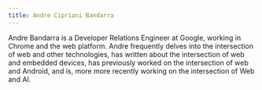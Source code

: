 ```yaml
---
title: Andre Cipriani Bandarra
---
```


Andre Bandarra is a Developer Relations Engineer at Google, working in Chrome and the web platform. Andre frequently delves into the intersection of web and other technologies, has written about the intersection of web and embedded devices, has previously worked on the intersection of web and Android, and is, more more recently working on the intersection of Web and AI.
